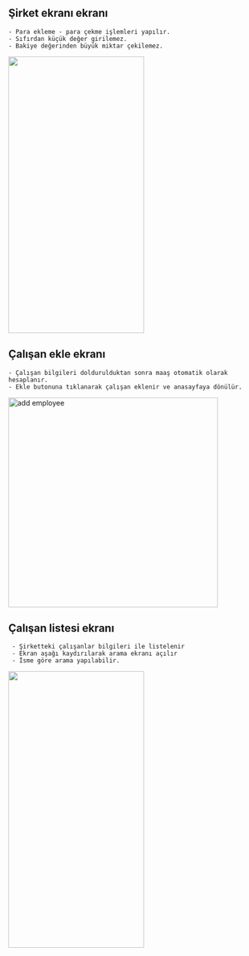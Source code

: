 ## Şirket ekranı ekranı
    - Para ekleme - para çekme işlemleri yapılır.
    - Sıfırdan küçük değer girilemez.
    - Bakiye değerinden büyük miktar çekilemez.
 

  <img src="https://user-images.githubusercontent.com/59265478/202925377-8fbdca53-4524-47f9-b01f-4aab393b2d9f.gif"
     width="270" height="550" /> 
     
## Çalışan ekle ekranı
    - Çalışan bilgileri doldurulduktan sonra maaş otomatik olarak hesaplanır.
    - Ekle butonuna tıklanarak çalışan eklenir ve anasayfaya dönülür.
    
<img width="417" alt="add employee" src="https://user-images.githubusercontent.com/59265478/202925307-36331435-8051-4f29-bf15-73317f0bd2f7.png">

    
## Çalışan listesi ekranı
     - Şirketteki çalışanlar bilgileri ile listelenir
     - Ekran aşağı kaydırılarak arama ekranı açılır
     - İsme göre arama yapılabilir.
     
  <img src="https://user-images.githubusercontent.com/59265478/202925166-7c1e335c-6705-4353-a9e4-7bd025912fad.gif"
     width="270" height="550" />   
 

